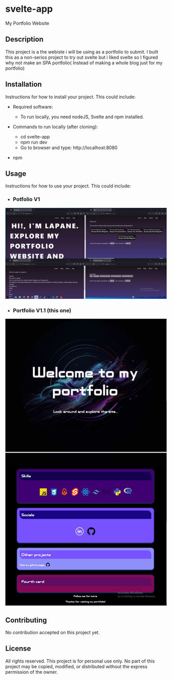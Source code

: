 # svelte-app
My Portfolio Website

## Description
This project is a the webiste i will be using as a portfolio to submit. I built this as a non-serios project to try out svelte but i liked svelte so I figured why not make an SPA portfolio( Instead of making a whole blog just for my portfolio)


## Installation

Instructions for how to install your project. This could include:

- Required software:
    - To run locally, you need nodeJS, Svelte and npm installed.

- Commands to run locally (after cloning):
    - cd svelte-app
    - npm run dev
    - Go to browser and type: http://localhost:8080
- npm

## Usage

Instructions for how to use your project. This could include:

- ### Potfolio V1
![Portfolio V1 Screenshots](/public/images/5.JPG)
- ### Portfolio V1.1 (this one)
![Portfolio V1.1 Screenshots](/public//images/pic1.JPG)
![Portfolio V1.1 Screenshots](/public/images/pic2.JPG)


## Contributing

No contribution accepted on this project yet.

## License

All rights reserved. This project is for personal use only. No part of this project may be copied, modified, or distributed without the express permission of the owner.
